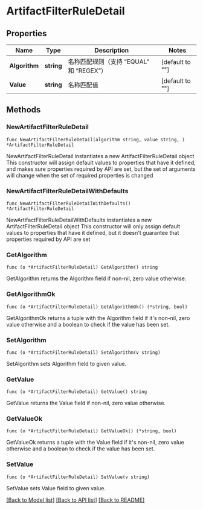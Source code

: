 # ArtifactFilterRuleDetail

## Properties

Name | Type | Description | Notes
------------ | ------------- | ------------- | -------------
**Algorithm** | **string** | 名称匹配规则（支持 “EQUAL” 和 “REGEX”） | [default to ""]
**Value** | **string** | 名称匹配值 | [default to ""]

## Methods

### NewArtifactFilterRuleDetail

`func NewArtifactFilterRuleDetail(algorithm string, value string, ) *ArtifactFilterRuleDetail`

NewArtifactFilterRuleDetail instantiates a new ArtifactFilterRuleDetail object
This constructor will assign default values to properties that have it defined,
and makes sure properties required by API are set, but the set of arguments
will change when the set of required properties is changed

### NewArtifactFilterRuleDetailWithDefaults

`func NewArtifactFilterRuleDetailWithDefaults() *ArtifactFilterRuleDetail`

NewArtifactFilterRuleDetailWithDefaults instantiates a new ArtifactFilterRuleDetail object
This constructor will only assign default values to properties that have it defined,
but it doesn't guarantee that properties required by API are set

### GetAlgorithm

`func (o *ArtifactFilterRuleDetail) GetAlgorithm() string`

GetAlgorithm returns the Algorithm field if non-nil, zero value otherwise.

### GetAlgorithmOk

`func (o *ArtifactFilterRuleDetail) GetAlgorithmOk() (*string, bool)`

GetAlgorithmOk returns a tuple with the Algorithm field if it's non-nil, zero value otherwise
and a boolean to check if the value has been set.

### SetAlgorithm

`func (o *ArtifactFilterRuleDetail) SetAlgorithm(v string)`

SetAlgorithm sets Algorithm field to given value.


### GetValue

`func (o *ArtifactFilterRuleDetail) GetValue() string`

GetValue returns the Value field if non-nil, zero value otherwise.

### GetValueOk

`func (o *ArtifactFilterRuleDetail) GetValueOk() (*string, bool)`

GetValueOk returns a tuple with the Value field if it's non-nil, zero value otherwise
and a boolean to check if the value has been set.

### SetValue

`func (o *ArtifactFilterRuleDetail) SetValue(v string)`

SetValue sets Value field to given value.



[[Back to Model list]](../README.md#documentation-for-models) [[Back to API list]](../README.md#documentation-for-api-endpoints) [[Back to README]](../README.md)


